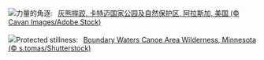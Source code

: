 ![](https://www.bing.com/th?id=OHR.WrestlingBears_ZH-CN6430637848_UHD.jpg&w=1000)力量的角逐:&nbsp;&ensp;[灰熊摔跤, 卡特迈国家公园及自然保护区, 阿拉斯加, 美国 (© Cavan Images/Adobe Stock)](https://www.bing.com/th?id=OHR.WrestlingBears_ZH-CN6430637848_UHD.jpg)
<br><br/>
![](https://www.bing.com/th?id=OHR.MinnesotaWaters_EN-US4282198656_UHD.jpg&w=1000)Protected stillness:&nbsp;&ensp;[Boundary Waters Canoe Area Wilderness, Minnesota (© s.tomas/Shutterstock)](https://www.bing.com/th?id=OHR.MinnesotaWaters_EN-US4282198656_UHD.jpg)
<br><br/>
